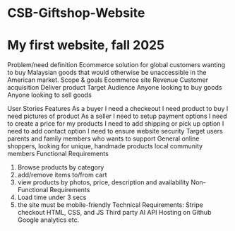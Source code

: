 # CSB-Giftshop-Website
# My first website, fall 2025
Problem/need definition
Ecommerce solution for global customers wanting to buy Malaysian goods that would otherwise be unaccessible in the American market. 
Scope & goals
Ecommerce site 
  Revenue 
  Customer acquisition 
  Deliver product 
Target Audience
Anyone looking to buy goods 
Anyone looking to sell goods 

User Stories Features
As a buyer 
  I need a checkeout 
  I need product to buy 
  I need pictures of product 
As a seller 
  I need to setup payment options 
  I need to create a price for my products 
  I need to add shipping or pick up option 
  I need to add contact option 
  I need to ensure website security
Target users
   parents and family members who wants to support
   General online shoppers, looking for unique, handmade products
   local community members
Functional Requirements
  1. Browse products by category
  2. add/remove items to/from cart
  3. view products by photos, price, description and availability
Non-Functional Requirements
  1. Load time under 3 secs
  2. the site must be mobile-friendly
Technical Requirements:
Stripe checkout
HTML, CSS, and JS
Third party AI API
Hosting on Github
Google analytics
etc. 

  
